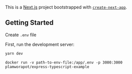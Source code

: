 This is a [Next.js](https://nextjs.org/) project bootstrapped with [`create-next-app`](https://github.com/vercel/next.js/tree/canary/packages/create-next-app).

## Getting Started


Create `.env` file

First, run the development server:

```bash
yarn dev
```

```
docker run -v path-to-env-file:/app/.env -p 3000:3000 plamworapot/express-typescript-example
```
